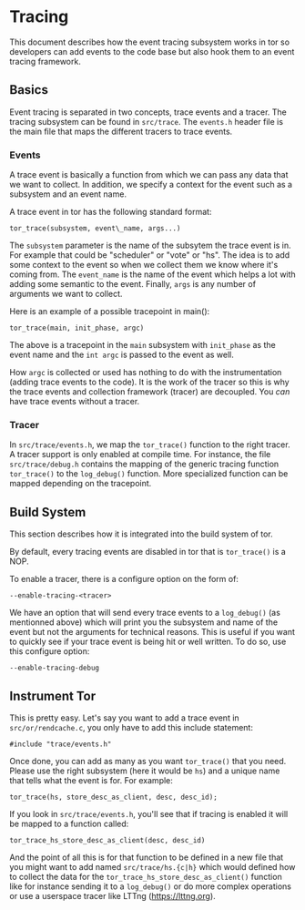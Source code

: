 # Tracing #

This document describes how the event tracing subsystem works in tor so
developers can add events to the code base but also hook them to an event
tracing framework.

## Basics ###

Event tracing is separated in two concepts, trace events and a tracer. The
tracing subsystem can be found in `src/trace`. The `events.h` header file is
the main file that maps the different tracers to trace events.

### Events ###

A trace event is basically a function from which we can pass any data that
we want to collect. In addition, we specify a context for the event such as
a subsystem and an event name.

A trace event in tor has the following standard format:

	tor_trace(subsystem, event\_name, args...)

The `subsystem` parameter is the name of the subsytem the trace event is in.
For example that could be "scheduler" or "vote" or "hs". The idea is to add
some context to the event so when we collect them we know where it's coming
from. The `event_name` is the name of the event which helps a lot with
adding some semantic to the event. Finally, `args` is any number of
arguments we want to collect.

Here is an example of a possible tracepoint in main():

	tor_trace(main, init_phase, argc)

The above is a tracepoint in the `main` subsystem with `init_phase` as the
event name and the `int argc` is passed to the event as well.

How `argc` is collected or used has nothing to do with the instrumentation
(adding trace events to the code). It is the work of the tracer so this is why
the trace events and collection framework (tracer) are decoupled. You _can_
have trace events without a tracer.

### Tracer ###

In `src/trace/events.h`, we map the `tor_trace()` function to the right
tracer. A tracer support is only enabled at compile time. For instance, the
file `src/trace/debug.h` contains the mapping of the generic tracing function
`tor_trace()` to the `log_debug()` function. More specialized function can be
mapped depending on the tracepoint.

## Build System ##

This section describes how it is integrated into the build system of tor.

By default, every tracing events are disabled in tor that is `tor_trace()`
is a NOP.

To enable a tracer, there is a configure option on the form of:

	--enable-tracing-<tracer>

We have an option that will send every trace events to a `log_debug()` (as
mentionned above) which will print you the subsystem and name of the event but
not the arguments for technical reasons. This is useful if you want to quickly
see if your trace event is being hit or well written. To do so, use this
configure option:

	--enable-tracing-debug

## Instrument Tor ##

This is pretty easy. Let's say you want to add a trace event in
`src/or/rendcache.c`, you only have to add this include statement:

	#include "trace/events.h"

Once done, you can add as many as you want `tor_trace()` that you need.
Please use the right subsystem (here it would be `hs`) and a unique name that
tells what the event is for. For example:

	tor_trace(hs, store_desc_as_client, desc, desc_id);

If you look in `src/trace/events.h`, you'll see that if tracing is enabled it
will be mapped to a function called:

	tor_trace_hs_store_desc_as_client(desc, desc_id)

And the point of all this is for that function to be defined in a new file
that you might want to add named `src/trace/hs.{c|h}` which would defined how
to collect the data for the `tor_trace_hs_store_desc_as_client()` function
like for instance sending it to a `log_debug()` or do more complex operations
or use a userspace tracer like LTTng (https://lttng.org).
